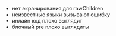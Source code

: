 - нет экранирования для rawChildren
- неизвестные языки вызывают ошибку
- инлайн код плохо выглядит
- блочный pre плохо выглядиты
